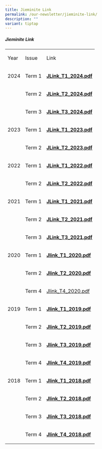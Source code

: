 ```yaml
---
title: Jieminite Link
permalink: /our-newsletter/jieminite-link/
description: ""
variant: tiptap
---
```

<h5><a rel="noopener noreferrer nofollow" target="_blank">Jieminite Link</a></h5>
<table style="minWidth: 75px">
<colgroup>
<col>
<col>
<col>
</colgroup>
<tbody>
<tr>
<td rowspan="1" colspan="1">
<p>Year</p>
</td>
<td rowspan="1" colspan="1">
<p>Issue</p>
</td>
<td rowspan="1" colspan="1">
<p>Link</p>
</td>
</tr>
<tr>
<td rowspan="1" colspan="1">
<p>2024</p>
</td>
<td rowspan="1" colspan="1">
<p>Term 1</p>
</td>
<td rowspan="1" colspan="1">
<p><strong><a href="/files/Jieminite Link/Jieminite_Link_Issue_1__Updated_12_Jan_2024__1_.pdf" rel="noopener noreferrer nofollow" target="_blank">JLink_T1_2024.pdf</a></strong>
</p>
</td>
</tr>
<tr>
<td rowspan="1" colspan="1">
<p></p>
</td>
<td rowspan="1" colspan="1">
<p>Term 2</p>
</td>
<td rowspan="1" colspan="1">
<p><strong><a href="/files/Jieminite Link/Jieminte_Link_Term_2__2024.pdf" rel="noopener noreferrer nofollow" target="_blank">JLink_T2_2024.pdf</a></strong>
</p>
</td>
</tr>
<tr>
<td rowspan="1" colspan="1">
<p></p>
</td>
<td rowspan="1" colspan="1">
<p>Term 3</p>
<p></p>
</td>
<td rowspan="1" colspan="1">
<p><strong><a href="" rel="noopener noreferrer nofollow" target="_blank">JLink_T3_2024.pdf</a></strong>
</p>
</td>
</tr>
<tr>
<td rowspan="1" colspan="1">
<p>2023</p>
</td>
<td rowspan="1" colspan="1">
<p>Term 1</p>
</td>
<td rowspan="1" colspan="1">
<p><strong><a href="/files/Jieminite%20Link/jieminitelinkterm12023.pdf" rel="noopener noreferrer nofollow" target="_blank"><u>JLink_T1_2023.pdf</u></a></strong>
<br>
</p>
</td>
</tr>
<tr>
<td rowspan="1" colspan="1">
<p></p>
</td>
<td rowspan="1" colspan="1">
<p>Term 2</p>
</td>
<td rowspan="1" colspan="1">
<p><strong><a href="/files/Jieminite%20Link/jieminitelinkterm22023.pdf" rel="noopener noreferrer nofollow" target="_blank"><u>JLink_T2_2023.pdf</u></a></strong>
</p>
</td>
</tr>
<tr>
<td rowspan="1" colspan="1">
<p>2022</p>
</td>
<td rowspan="1" colspan="1">
<p>Term 1</p>
</td>
<td rowspan="1" colspan="1">
<p><strong><a href="/files/Jieminite%20Link/Jieminite%20Link%202022%20Iss%201.pdf" rel="noopener noreferrer nofollow" target="_blank"><u>JLink_T1_2022.pdf</u></a></strong>
<br>
</p>
</td>
</tr>
<tr>
<td rowspan="1" colspan="1">
<p></p>
</td>
<td rowspan="1" colspan="1">
<p>Term 2</p>
</td>
<td rowspan="1" colspan="1">
<p><strong><a href="/files/Jieminite%20Link/Jieminite%20Link%20T2%202022%20Final.pdf" rel="noopener noreferrer nofollow" target="_blank"><u>JLink_T2_2022.pdf</u></a></strong>
</p>
</td>
</tr>
<tr>
<td rowspan="1" colspan="1">
<p>2021</p>
</td>
<td rowspan="1" colspan="1">
<p>Term 1</p>
</td>
<td rowspan="1" colspan="1">
<p><strong><a href="/files/Jieminite%20Link/Term%201%202021%20issue.pdf" rel="noopener noreferrer nofollow" target="_blank"><u>JLink_T1_2021.pdf</u></a></strong>
</p>
</td>
</tr>
<tr>
<td rowspan="1" colspan="1">
<p></p>
</td>
<td rowspan="1" colspan="1">
<p>Term 2</p>
</td>
<td rowspan="1" colspan="1">
<p><strong><a href="/files/Jieminite%20Link/Term%202%202021%20issue.pdf" rel="noopener noreferrer nofollow" target="_blank"><u>JLink_T2_2021.pdf</u></a></strong>
</p>
</td>
</tr>
<tr>
<td rowspan="1" colspan="1">
<p></p>
</td>
<td rowspan="1" colspan="1">
<p>Term 3</p>
</td>
<td rowspan="1" colspan="1">
<p><strong><a href="/files/Jieminite%20Link/Term%203%202021%20issue.pdf" rel="noopener noreferrer nofollow" target="_blank"><u>JLink_T3_2021.pdf</u></a></strong>
</p>
</td>
</tr>
<tr>
<td rowspan="1" colspan="1">
<p>2020</p>
</td>
<td rowspan="1" colspan="1">
<p>Term 1</p>
</td>
<td rowspan="1" colspan="1">
<p><strong><a href="/files/Jieminite%20Link/Jlink_T1_2020.pdf" rel="noopener noreferrer nofollow" target="_blank"><u>Jlink_T1_2020.pdf</u></a></strong>
<br>
</p>
</td>
</tr>
<tr>
<td rowspan="1" colspan="1">
<p></p>
</td>
<td rowspan="1" colspan="1">
<p>Term 2</p>
</td>
<td rowspan="1" colspan="1">
<p><strong><a href="/files/Jieminite%20Link/Jlink_T2_2020.pdf" rel="noopener noreferrer nofollow" target="_blank"><u>Jlink_T2_2020.pdf</u></a></strong>
</p>
</td>
</tr>
<tr>
<td rowspan="1" colspan="1">
<p></p>
</td>
<td rowspan="1" colspan="1">
<p>Term 4</p>
</td>
<td rowspan="1" colspan="1">
<p><a href="/files/Jieminite%20Link/Jlink_T4_2020.pdf" rel="noopener noreferrer nofollow" target="_blank">Jlink_T4_2020.pdf</a>
</p>
</td>
</tr>
<tr>
<td rowspan="1" colspan="1">
<p>2019</p>
</td>
<td rowspan="1" colspan="1">
<p>Term 1</p>
</td>
<td rowspan="1" colspan="1">
<p><strong><a href="/files/Jieminite%20Link/Jlink_T1_2019.pdf" rel="noopener noreferrer nofollow" target="_blank"><u>Jlink_T1_2019.pdf</u></a></strong> 
<br>
</p>
</td>
</tr>
<tr>
<td rowspan="1" colspan="1">
<p></p>
</td>
<td rowspan="1" colspan="1">
<p>Term 2</p>
</td>
<td rowspan="1" colspan="1">
<p><strong><a href="/files/Jieminite%20Link/Jlink_T2_2019.pdf" rel="noopener noreferrer nofollow" target="_blank"><u>Jlink_T2_2019.pdf</u></a></strong> 
<br>
</p>
</td>
</tr>
<tr>
<td rowspan="1" colspan="1">
<p></p>
</td>
<td rowspan="1" colspan="1">
<p>Term 3</p>
</td>
<td rowspan="1" colspan="1">
<p><strong><a href="/files/Jieminite%20Link/Jlink_T3_2019.pdf" rel="noopener noreferrer nofollow" target="_blank"><u>Jlink_T3_2019.pdf</u></a></strong> 
<br>
</p>
</td>
</tr>
<tr>
<td rowspan="1" colspan="1">
<p></p>
</td>
<td rowspan="1" colspan="1">
<p>Term 4</p>
</td>
<td rowspan="1" colspan="1">
<p><strong><a href="/files/Jieminite%20Link/Jlink_T4_2019.pdf" rel="noopener noreferrer nofollow" target="_blank"><u>Jlink_T4_2019.pdf</u></a></strong> 
<br>
</p>
</td>
</tr>
<tr>
<td rowspan="1" colspan="1">
<p>2018</p>
</td>
<td rowspan="1" colspan="1">
<p>Term 1</p>
</td>
<td rowspan="1" colspan="1">
<p><strong><a href="/files/Jieminite%20Link/Jlink_T1_2018.pdf" rel="noopener noreferrer nofollow" target="_blank"><u>Jlink_T1_2018.pdf</u></a></strong> 
<br>
</p>
</td>
</tr>
<tr>
<td rowspan="1" colspan="1">
<p></p>
</td>
<td rowspan="1" colspan="1">
<p>Term 2</p>
</td>
<td rowspan="1" colspan="1">
<p><strong><a href="/files/Jieminite%20Link/Jlink_T2_2018.pdf" rel="noopener noreferrer nofollow" target="_blank"><u>Jlink_T2_2018.pdf</u></a></strong> 
<br>
</p>
</td>
</tr>
<tr>
<td rowspan="1" colspan="1">
<p></p>
</td>
<td rowspan="1" colspan="1">
<p>Term 3</p>
</td>
<td rowspan="1" colspan="1">
<p><strong><a href="/files/Jieminite%20Link/Jlink_T3_2018.pdf" rel="noopener noreferrer nofollow" target="_blank"><u>Jlink_T3_2018.pdf</u></a></strong> 
<br>
</p>
</td>
</tr>
<tr>
<td rowspan="1" colspan="1">
<p></p>
</td>
<td rowspan="1" colspan="1">
<p>Term 4</p>
</td>
<td rowspan="1" colspan="1">
<p><strong><a href="/files/Jieminite%20Link/Jlink_T4_2018.pdf" rel="noopener noreferrer nofollow" target="_blank"><u>Jlink_T4_2018.pdf</u></a></strong>
</p>
</td>
</tr>
</tbody>
</table>
<p></p>